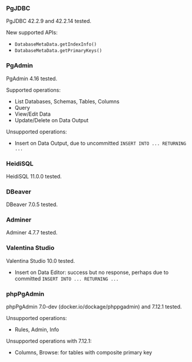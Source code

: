 ### PgJDBC

PgJDBC 42.2.9 and 42.2.14 tested.

New supported APIs:

- `DatabaseMetaData.getIndexInfo()`
- `DatabaseMetaData.getPrimaryKeys()`

### PgAdmin

PgAdmin 4.16 tested.

Supported operations:

- List Databases, Schemas, Tables, Columns
- Query
- View/Edit Data
- Update/Delete on Data Output

Unsupported operations:

- Insert on Data Output, due to uncommitted `INSERT INTO ... RETURNING ...`

### HeidiSQL

HeidiSQL 11.0.0 tested.

### DBeaver

DBeaver 7.0.5 tested.

### Adminer

Adminer 4.7.7 tested.

### Valentina Studio

Valentina Studio 10.0 tested.

- Insert on Data Editor: success but no response, perhaps due to committed `INSERT INTO ... RETURNING ...`

### phpPgAdmin

phpPgAdmin 7.0-dev (docker.io/dockage/phppgadmin) and 7.12.1 tested.

Unsupported operations:

- Rules, Admin, Info

Unsupported operations with 7.12.1:

- Columns, Browse: for tables with composite primary key